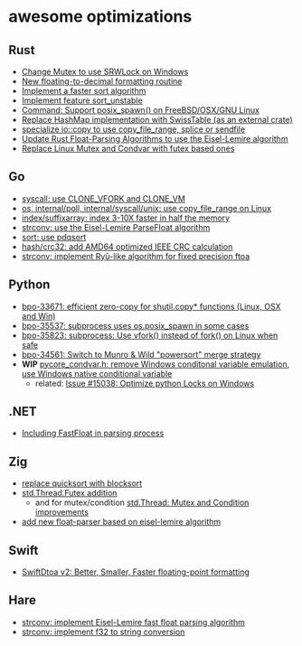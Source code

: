 # awesome optimizations

## Rust

- [Change Mutex to use SRWLock on Windows](https://github.com/rust-lang/rust/pull/20367)
- [New floating-to-decimal formatting routine](https://github.com/rust-lang/rust/pull/24612)
- [Implement a faster sort algorithm](https://github.com/rust-lang/rust/pull/38192)
- [Implement feature sort_unstable](https://github.com/rust-lang/rust/pull/40601)
- [Command: Support posix_spawn() on FreeBSD/OSX/GNU Linux](https://github.com/rust-lang/rust/pull/48624)
- [Replace HashMap implementation with SwissTable (as an external crate)](https://github.com/rust-lang/rust/pull/58623)
- [specialize io::copy to use copy_file_range, splice or sendfile](https://github.com/rust-lang/rust/pull/75272)
- [Update Rust Float-Parsing Algorithms to use the Eisel-Lemire algorithm](https://github.com/rust-lang/rust/pull/86761)
- [Replace Linux Mutex and Condvar with futex based ones](https://github.com/rust-lang/rust/pull/95035)

## Go

- [syscall: use CLONE_VFORK and CLONE_VM](https://github.com/golang/go/commit/9e6b79a5dfb2f6fe4301ced956419a0da83bd025)
- [os, internal/poll, internal/syscall/unix: use copy_file_range on Linux](https://github.com/golang/go/commit/7be3f09deb2dc1d57cfc18b18e12192be3544794)
- [index/suffixarray: index 3-10X faster in half the memory](https://github.com/golang/go/commit/6ca324f2837db696dff8e7d7342280dd5cdf6bca)
- [strconv: use the Eisel-Lemire ParseFloat algorithm](https://github.com/golang/go/commit/a2eb53c571607bb0e64cb2996ca2bd402ad6e347)
- [sort: use pdqsort](https://github.com/golang/go/commit/72e77a7f41bbf45d466119444307fd3ae996e257)
- [hash/crc32: add AMD64 optimized IEEE CRC calculation](https://github.com/golang/go/commit/2027b00e63d9128eaba4a0164072380561c0fc9c)
- [strconv: implement Ryū-like algorithm for fixed precision ftoa](https://github.com/golang/go/commit/0184b445c04a0f30e34ce624298547f12630f3aa)

## Python

- [bpo-33671: efficient zero-copy for shutil.copy* functions (Linux, OSX and Win)](https://github.com/python/cpython/pull/7160)
- [bpo-35537: subprocess uses os.posix_spawn in some cases](https://github.com/python/cpython/pull/11452)
- [bpo-35823: subprocess: Use vfork() instead of fork() on Linux when safe](https://github.com/python/cpython/pull/11671)
- [bpo-34561: Switch to Munro & Wild "powersort" merge strategy](https://github.com/python/cpython/pull/28108)
- **WIP** [pycore_condvar.h: remove Windows conditonal variable emulation, use Windows native conditional variable](https://github.com/python/cpython/issues/89464)
  - related: [Issue #15038: Optimize python Locks on Windows](https://github.com/python/cpython/commit/e75ff35af2b6c85d48c68b95f295aeac7396b162)

## .NET

- [Including FastFloat in parsing process](https://github.com/dotnet/runtime/pull/62301)

## Zig

- [replace quicksort with blocksort ](https://github.com/ziglang/zig/commit/75ecfdf66db22942da349d4279b9ddaa8167788f)
- [std.Thread.Futex addition](https://github.com/ziglang/zig/pull/9070)
  - and for mutex/condition [std.Thread: Mutex and Condition improvements](https://github.com/ziglang/zig/pull/11497)
- [add new float-parser based on eisel-lemire algorithm](https://github.com/ziglang/zig/pull/11566)

## Swift

- [SwiftDtoa v2: Better, Smaller, Faster floating-point formatting](https://github.com/apple/swift/pull/35299)

## Hare

- [strconv: implement Eisel-Lemire fast float parsing algorithm](https://git.sr.ht/~sircmpwn/hare/commit/cc66165dd42e0e89cd641b9fb932b41060580ea7)
- [strconv: implement f32 to string conversion](https://git.sr.ht/~sircmpwn/hare/commit/699fb637b93d19e19cbd97e593fb135685f4406d)
